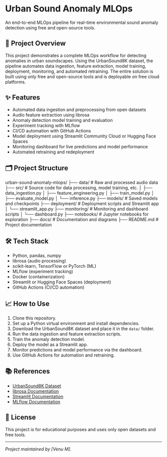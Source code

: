 # Urban Sound Anomaly MLOps

An end-to-end MLOps pipeline for real-time environmental sound anomaly detection using free and open-source tools.

## 🚀 Project Overview

This project demonstrates a complete MLOps workflow for detecting anomalies in urban soundscapes. Using the UrbanSound8K dataset, the pipeline automates data ingestion, feature extraction, model training, deployment, monitoring, and automated retraining. The entire solution is built using only free and open-source tools and is deployable on free cloud platforms.

## ✨ Features

- Automated data ingestion and preprocessing from open datasets
- Audio feature extraction using librosa
- Anomaly detection model training and evaluation
- Experiment tracking with MLflow
- CI/CD automation with GitHub Actions
- Model deployment using Streamlit Community Cloud or Hugging Face Spaces
- Monitoring dashboard for live predictions and model performance
- Automated retraining and redeployment

## 🗂️ Project Structure

urban-sound-anomaly-mlops/
├── data/             # Raw and processed audio data
├── src/              # Source code for data processing, model training, etc.
│   ├── data_ingestion.py
│   ├── feature_engineering.py
│   ├── train_model.py
│   ├── evaluate_model.py
│   └── inference.py
├── models/           # Saved models and checkpoints
├── deployment/       # Deployment scripts and Streamlit app
│   └── streamlit_app.py
├── monitoring/       # Monitoring and dashboard scripts
│   └── dashboard.py
├── notebooks/        # Jupyter notebooks for exploration
├── docs/             # Documentation and diagrams
├── README.md         # Project documentation



## 🛠️ Tech Stack

- Python, pandas, numpy
- librosa (audio processing)
- scikit-learn, TensorFlow or PyTorch (ML)
- MLflow (experiment tracking)
- Docker (containerization)
- Streamlit or Hugging Face Spaces (deployment)
- GitHub Actions (CI/CD automation)

## 📈 How to Use

1. Clone this repository.
2. Set up a Python virtual environment and install dependencies.
3. Download the UrbanSound8K dataset and place it in the `data/` folder.
4. Run the data ingestion and feature extraction scripts.
5. Train the anomaly detection model.
6. Deploy the model as a Streamlit app.
7. Monitor predictions and model performance via the dashboard.
8. Use GitHub Actions for automation and retraining.

## 📚 References

- [UrbanSound8K Dataset](https://urbansounddataset.weebly.com/urbansound8k.html)
- [librosa Documentation](https://librosa.org/doc/latest/index.html)
- [Streamlit Documentation](https://docs.streamlit.io/)
- [MLflow Documentation](https://mlflow.org/)

## 📝 License

This project is for educational purposes and uses only open datasets and free tools.

---

*Project maintained by [Venu M].*
